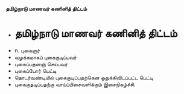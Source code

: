 **தமிழ்நாடு மாணவர் கணினித் திட்டம்**
- # தமிழ்நாடு மாணவர் கணினித் திட்டம்
- n. புகைஞர்
- வழக்கமாகப் புகைகுடிப்பவர்
- புகைப்பதனஞ் செய்பவர்
- புகைப்போர் பெட்டி
- தொடர்வண்டியில் புகைகுடிப்பதற்கென ஒதுக்கிவிடப்பட்ட பெட்டி
- புகைகுதடிப்பதற்கு வாய்ப்பிசைவளிக்கும் இசைநிகழ்ச்சி.

